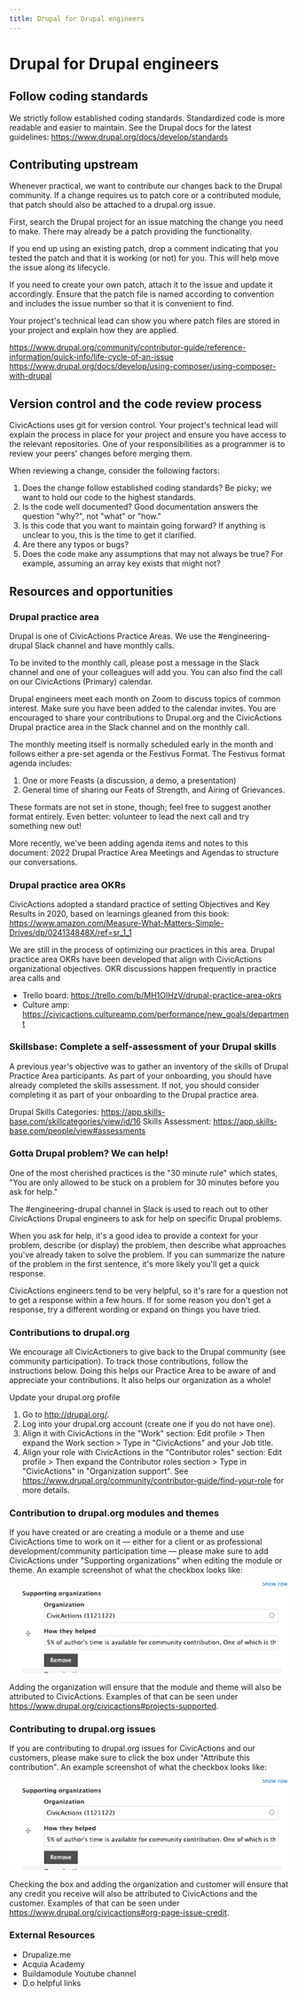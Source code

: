 ```yaml
---
title: Drupal for Drupal engineers
---
```


# Drupal for Drupal engineers

## Follow coding standards

We strictly follow established coding standards. Standardized code is more readable and easier to maintain. See the Drupal docs for the latest guidelines: https://www.drupal.org/docs/develop/standards

## Contributing upstream

Whenever practical, we want to contribute our changes back to the Drupal community. If a change requires us to patch core or a contributed module, that patch should also be attached to a drupal.org issue.

First, search the Drupal project for an issue matching the change you need to make. There may already be a patch providing the functionality.

If you end up using an existing patch, drop a comment indicating that you tested the patch and that it is working (or not) for you. This will help move the issue along its lifecycle.

If you need to create your own patch, attach it to the issue and update it accordingly. Ensure that the patch file is named according to convention and includes the issue number so that it is convenient to find.

Your project's technical lead can show you where patch files are stored in your project and explain how they are applied.

https://www.drupal.org/community/contributor-guide/reference-information/quick-info/life-cycle-of-an-issue
https://www.drupal.org/docs/develop/using-composer/using-composer-with-drupal

## Version control and the code review process

CivicActions uses git for version control. Your project's technical lead will explain the process in place for your project and ensure you have access to the relevant repositories. One of your responsibilities as a programmer is to review your peers' changes before merging them.

When reviewing a change, consider the following factors:

1. Does the change follow established coding standards? Be picky; we want to hold our code to the highest standards.
2. Is the code well documented? Good documentation answers the question "why?", not "what" or "how."
3. Is this code that you want to maintain going forward? If anything is unclear to you, this is the time to get it clarified.
4. Are there any typos or bugs?
5. Does the code make any assumptions that may not always be true? For example, assuming an array key exists that might not?

## Resources and opportunities

### Drupal practice area

Drupal is one of CivicActions Practice Areas. We use the #engineering-drupal Slack channel and have monthly calls.

To be invited to the monthly call, please post a message in the Slack channel and one of your colleagues will add you. You can also find the call on our CivicActions (Primary) calendar.

Drupal engineers meet each month on Zoom to discuss topics of common interest. Make sure you have been added to the calendar invites. You are encouraged to share your contributions to Drupal.org and the CivicActions Drupal practice area in the Slack channel and on the monthly call.

The monthly meeting itself is normally scheduled early in the month and follows either a pre-set agenda or the Festivus Format. The Festivus format agenda includes:

1. One or more Feasts (a discussion, a demo, a presentation)
2. General time of sharing our Feats of Strength, and Airing of Grievances.

These formats are not set in stone, though; feel free to suggest another format entirely. Even better: volunteer to lead the next call and try something new out!

More recently, we've been adding agenda items and notes to this document: 2022 Drupal Practice Area Meetings and Agendas to structure our conversations.

### Drupal practice area OKRs

CivicActions adopted a standard practice of setting Objectives and Key Results in 2020, based on learnings gleaned from this book: https://www.amazon.com/Measure-What-Matters-Simple-Drives/dp/024134848X/ref=sr_1_1

We are still in the process of optimizing our practices in this area. Drupal practice area OKRs have been developed that align with CivicActions organizational objectives. OKR discussions happen frequently in practice area calls and

-   Trello board: https://trello.com/b/MH1OIHzV/drupal-practice-area-okrs
-   Culture amp: https://civicactions.cultureamp.com/performance/new_goals/department

### Skillsbase: Complete a self-assessment of your Drupal skills

A previous year's objective was to gather an inventory of the skills of Drupal Practice Area participants. As part of your onboarding, you should have already completed the skills assessment. If not, you should consider completing it as part of your onboarding to the Drupal practice area.

Drupal Skills Categories: https://app.skills-base.com/skillcategories/view/id/16
Skills Assessment: https://app.skills-base.com/people/view#assessments

### Gotta Drupal problem? We can help!

One of the most cherished practices is the "30 minute rule" which states, "You are only allowed to be stuck on a problem for 30 minutes before you ask for help."

The #engineering-drupal channel in Slack is used to reach out to other CivicActions Drupal engineers to ask for help on specific Drupal problems.

When you ask for help, it's a good idea to provide a context for your problem, describe (or display) the problem, then describe what approaches you've already taken to solve the problem. If you can summarize the nature of the problem in the first sentence, it's more likely you'll get a quick response.

CivicActions engineers tend to be very helpful, so it's rare for a question not to get a response within a few hours. If for some reason you don't get a response, try a different wording or expand on things you have tried.

### Contributions to drupal.org

We encourage all CivicActioners to give back to the Drupal community (see community participation). To track those contributions, follow the instructions below. Doing this helps our Practice Area to be aware of and appreciate your contributions. It also helps our organization as a whole!

Update your drupal.org profile

1. Go to http://drupal.org/.
2. Log into your drupal.org account (create one if you do not have one).
3. Align it with CivicActions in the "Work" section: Edit profile > Then expand the Work section > Type in "CivicActions" and your Job title.
4. Align your role with CivicActions in the "Contributor roles" section: Edit profile > Then expand the Contributor roles section > Type in "CivicActions" in "Organization support". See https://www.drupal.org/community/contributor-guide/find-your-role for more details.

### Contribution to drupal.org modules and themes

If you have created or are creating a module or a theme and use CivicActions time to work on it — either for a client or as professional development/community participation time — please make sure to add CivicActions under "Supporting organizations" when editing the module or theme. An example screenshot of what the checkbox looks like:

![supporting organizations](../../../assets/images/drupal-pa/do-supporting-organizations.png)

Adding the organization will ensure that the module and theme will also be attributed to CivicActions. Examples of that can be seen under https://www.drupal.org/civicactions#projects-supported.

### Contributing to drupal.org issues

If you are contributing to drupal.org issues for CivicActions and our customers, please make sure to click the box under "Attribute this contribution". An example screenshot of what the checkbox looks like:

![attribute organization](../../../assets/images/drupal-pa/do-attribute-contribution.png)

Checking the box and adding the organization and customer will ensure that any credit you receive will also be attributed to CivicActions and the customer. Examples of that can be seen under https://www.drupal.org/civicactions#org-page-issue-credit.

### External Resources

-   Drupalize.me
-   Acquia Academy
-   Buildamodule Youtube channel
-   D.o helpful links
